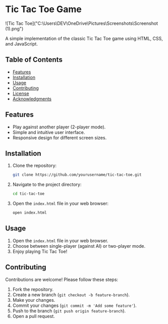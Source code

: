 # Tic Tac Toe Game

![Tic Tac Toe]("C:\Users\DEV\OneDrive\Pictures\Screenshots\Screenshot (1).png")

A simple implementation of the classic Tic Tac Toe game using HTML, CSS, and JavaScript.

## Table of Contents

- [Features](#features)
- [Installation](#installation)
- [Usage](#usage)
- [Contributing](#contributing)
- [License](#license)
- [Acknowledgments](#acknowledgments)

## Features

- Play against another player (2-player mode).
- Simple and intuitive user interface.
- Responsive design for different screen sizes.

## Installation

1. Clone the repository:
    ```bash
    git clone https://github.com/yourusername/tic-tac-toe.git
    ```

2. Navigate to the project directory:
    ```bash
    cd tic-tac-toe
    ```

3. Open the `index.html` file in your web browser:
    ```bash
    open index.html
    ```

## Usage

1. Open the `index.html` file in your web browser.
2. Choose between single-player (against AI) or two-player mode.
3. Enjoy playing Tic Tac Toe!

## Contributing

Contributions are welcome! Please follow these steps:

1. Fork the repository.
2. Create a new branch (`git checkout -b feature-branch`).
3. Make your changes.
4. Commit your changes (`git commit -m 'Add some feature'`).
5. Push to the branch (`git push origin feature-branch`).
6. Open a pull request.
